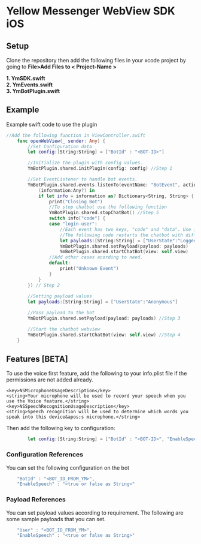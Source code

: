 Yellow Messenger WebView SDK iOS
=======================

## Setup

Clone the repository then add the following files in your xcode project by going to **File>Add Files to < Project-Name >** 

**1. YmSDK.swift**   
**2. YmEvents.swift**   
**3. YmBotPlugin.swift**  


## Example
Example swift code to use the plugin
```swift
//Add the following function in ViewController.swift
    func openWebView(_ sender: Any) {
        //Set Configuration data
        let config:[String:String] = ["BotId" : "<BOT-ID>"]

        //Initialize the plugin with config values.
        YmBotPlugin.shared.initPlugin(config: config) //Step 1

        //Set EventListener to handle bot events.
        YmBotPlugin.shared.events.listenTo(eventName: "BotEvent", action: {
            (information:Any?) in
            if let info = information as? Dictionary<String, String> {
                print("Closing Bot")
                //To stop chatbot use the following function
                YmBotPlugin.shared.stopChatBot() //Step 5
                switch info["code"] {
                case "login-user":
                    //Each event has two keys, "code" and "data". Use info["code"] or info["data"] to access the values
                    //The following code restarts the chatbot with different payload values.
                    let payloads:[String:String] = ["UserState":"LoggedIn"]
                    YmBotPlugin.shared.setPayload(payload: payloads)
                    YmBotPlugin.shared.startChatBot(view: self.view)
                //Add other cases acording to need.
                default:
                    print("Unknown Event")
                }
            }
        }) // Step 2
        
        //Setting payload values
        let payloads:[String:String] = ["UserState":"Anonymous"]

        //Pass payload to the bot
        YmBotPlugin.shared.setPayload(payload: payloads) //Step 3

        //Start the chatbot webview
        YmBotPlugin.shared.startChatBot(view: self.view) //Step 4
    }
```

## Features [BETA]

To use the voice first feature, add the following to your info.plist file if the permissions are not added already.
```plist
<key>NSMicrophoneUsageDescription</key>  
<string>Your microphone will be used to record your speech when you use the Voice feature.</string>
<key>NSSpeechRecognitionUsageDescription</key>  
<string>Speech recognition will be used to determine which words you speak into this device&apos;s microphone.</string>
```

Then add the following key to configuration: 
```swift
        let config:[String:String] = ["BotId" : "<BOT-ID>", "EnableSpeech":"true"]
```

### Configuration References
You can set the following configuration on the bot
```js
    "BotId" : "<BOT_ID_FROM_YM>",
    "EnableSpeech" : "<true or false as String>"
```

### Payload References
You can set payload values according to requirement. The following are some sample payloads that you can set.
```js
    "User" : "<BOT_ID_FROM_YM>",
    "EnableSpeech" : "<true or false as String>"
```
